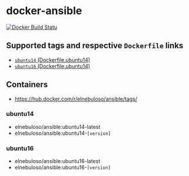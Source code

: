 # docker-ansible

[![Docker Build Statu](https://img.shields.io/docker/build/elnebuloso/ansible.svg)](https://hub.docker.com/r/elnebuloso/ansible/builds/)


## Supported tags and respective `Dockerfile` links

- [`ubuntu14` (Dockerfile.ubuntu14)](https://github.com/elnebuloso/docker-ansible/blob/master/Dockerfile.ubuntu14)
- [`ubuntu16` (Dockerfile.ubuntu14)](https://github.com/elnebuloso/docker-ansible/blob/master/Dockerfile.ubuntu16)


## Containers

- https://hub.docker.com/r/elnebuloso/ansible/tags/


### ubuntu14

- elnebuloso/ansible:ubuntu14-latest
- elnebuloso/ansible:ubuntu14-`[version]`


### ubuntu16

- elnebuloso/ansible:ubuntu16-latest
- elnebuloso/ansible:ubuntu16-`[version]`